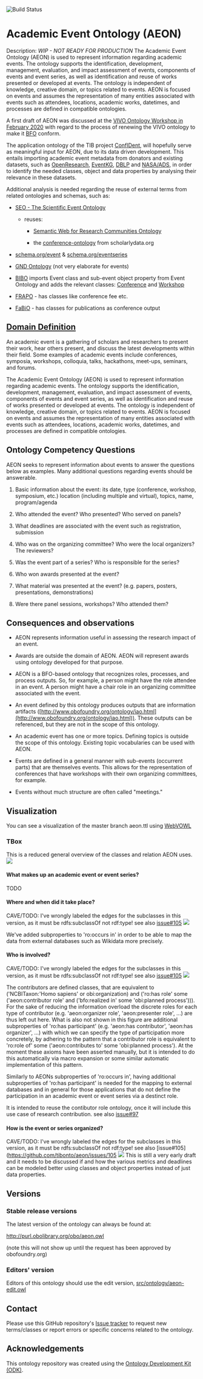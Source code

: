 ![Build Status](https://github.com/StroemPhi/aeon/workflows/CI/badge.svg)
# Academic Event Ontology (AEON)

Description: _WIP - NOT READY FOR PRODUCTION_ The Academic Event Ontology (AEON) is used to represent information regarding academic events. The ontology supports the identification, development, management, evaluation, and impact assessment of events, components of events and event series, as well as identification and reuse of works presented or developed at events. The ontology is independent of knowledge, creative domain, or topics related to events. AEON is focused on events and assumes the representation of many entities associated with events such as attendees, locations, academic works, datetimes, and processes are defined in compatible ontologies.

A first draft of AEON was discussed at the [VIVO Ontology Workshop in February 2020](https://docs.google.com/document/d/1C9vs3_pCqhS_ujcqmUeu9TSXtgxFIvsBv-fW3sXl7yk) with regard to the process of renewing the VIVO ontology to make it [BFO](https://basic-formal-ontology.org/) conform.

The application ontology of the TIB project [ConfIDent](https://projects.tib.eu/en/confident/), will hopefully serve as meaningful input for AEON, due to its data driven development. This entails importing academic event metadata from donators and existing datasets, such as [OpenResearch](https://www.openresearch.org), [EventKG](https://github.com/saidfathalla/EVENTSKG-Dataset), [DBLP](http://dblp2.uni-trier.de/) and [NASA/ADS](https://ui.adsabs.harvard.edu/), in order to identify the needed classes, object and data properties by analysing their relevance in these datasets.

Additional analysis is needed regarding the reuse of external terms from related ontologies and schemas, such as:

- [SEO - The Scientific Event Ontology](https://saidfathalla.github.io/SEOontology)

    - reuses:
    
        - [Semantic Web for Research Communities Ontology](https://lov.linkeddata.es/dataset/lov/vocabs/swrc)

        - the [conference-ontology](http://www.scholarlydata.org/ontology/conference-ontology.owl) from scholarlydata.org

-   [schema.org/event](http://www.schema.org/event) & [schema.org/eventseries](http://www.schema.org/eventseries)

-   [GND Ontology](https://d-nb.info/standards/elementset/gnd) (not very elaborate for events)

-   [BIBO]([http://bibliontology.com/](https://service.tib.eu/webvowl/#iri=https://raw.githubusercontent.com/structureddynamics/Bibliographic-Ontology-BIBO/master/bibo.owl)) imports Event class and sub-event object property from Event Ontology and adds the relevant classes: [Conference](http://purl.org/ontology/bibo/Conference) and [Workshop](http://purl.org/ontology/bibo/Workshop)

-   [FRAPO](https://sparontologies.github.io/frapo/current/frapo.html#d4e2645) - has classes like conference fee etc.

-   [FaBiO](https://sparontologies.github.io/fabio/current/fabio.html) - has classes for publications as conference output

## [Domain Definition](https://docs.google.com/document/d/1e7MWIO7IZHtj1Ww-pXswcQVDO7rIs8aQwwgnKk2KQ-o)

An academic event is a gathering of scholars and researchers to present their work, hear others present, and discuss the latest developments within their field. Some examples of academic events include conferences, symposia, workshops, colloquia, talks, hackathons, meet-ups, seminars, and forums.

The Academic Event Ontology (AEON) is used to represent information regarding academic events. The ontology supports the identification, development, management, evaluation, and impact assessment of events, components of events and event series, as well as identification and reuse of works presented or developed at events. The ontology is independent of knowledge, creative domain, or topics related to events. AEON is focused on events and assumes the representation of many entities associated with events such as attendees, locations, academic works, datetimes, and processes are defined in compatible ontologies.

## Ontology Competency Questions

AEON seeks to represent information about events to answer the questions below as examples. Many additional questions regarding events should be answerable.

1.  Basic information about the event: its date, type (conference, workshop, symposium, etc.) location (including multiple and virtual), topics, name, program/agenda

2.  Who attended the event? Who presented? Who served on panels?

3.  What deadlines are associated with the event such as registration, submission

4.  Who was on the organizing committee? Who were the local organizers? The reviewers?

5.  Was the event part of a series? Who is responsible for the series?

6.  Who won awards presented at the event?

7.  What material was presented at the event? (e.g. papers, posters, presentations, demonstrations)

8.  Were there panel sessions, workshops? Who attended them?

## Consequences and observations

-   AEON represents information useful in assessing the research impact of an event.

-   Awards are outside the domain of AEON. AEON will represent awards using ontology developed for that purpose.

-   AEON is a BFO-based ontology that recognizes roles, processes, and process outputs. So, for example, a person might have the role attendee in an event. A person might have a chair role in an organizing committee associated with the event.

-   An event defined by this ontology produces outputs that are information artifacts ([http://www.obofoundry.org/ontology/iao.html](http://www.obofoundry.org/ontology/iao.html)). These outputs can be referenced, but they are not in the scope of this ontology.

-   An academic event has one or more topics. Defining topics is outside the scope of this ontology. Existing topic vocabularies can be used with AEON.

-   Events are defined in a general manner with sub-events (occurrent parts) that are themselves events. This allows for the representation of conferences that have workshops with their own organizing committees, for example.

-   Events without much structure are often called "meetings."


## Visualization
You can see a visualization of the master branch aeon.ttl using [WebVOWL](http://www.visualdataweb.de/webvowl/#iri=https://raw.githubusercontent.com/tibonto/aeon/master/aeon.ttl)

### TBox
This is a reduced general overview of the classes and relation AEON uses.
![](docs/AEON_overwiew.PNG)

#### What makes up an academic event or event series?
TODO

#### Where and when did it take place?
CAVE/TODO: I've wrongly labeled the edges for the subclasses in this version, as it must be rdfs:subclassOf not rdf:type! 
    see also [issue#105](https://github.com/tibonto/aeon/issues/105)
![](docs/AEON_where_and_when.PNG)

We've added subproperties to 'ro:occurs in' in order to be able to map the data from external databases such as Wikidata more precisely. 


#### Who is involved?
CAVE/TODO: I've wrongly labeled the edges for the subclasses in this version, as it must be rdfs:subclassOf not rdf:type! 
    see also [issue#105](https://github.com/tibonto/aeon/issues/105)
![](docs/AEON_who.PNG)

The contributors are defined classes, that are equivalent to ('NCBITaxon:'Homo sapiens' or obi:organization) and ('ro:has role' some ('aeon:contributor role' and ('bfo:realized in' some 'obi:planned process'))). For the sake of reducing the information overload the discrete roles for each type of contributor (e.g. 'aeon:organizer role', 'aeon:presenter role', ...) are thus left out here. What is also not shown in this figure are additional subproperties of 'ro:has participant' (e.g. 'aeon:has contributor', 'aeon:has organizer', ...) with which we can specify the type of participation more concretely, by adhering to the pattern that a contributor role is equivalent to 'ro:role of' some ('aeon:contributes to' some 'obi:planned process'). At the moment these axioms have been asserted manually, but it is intended to do this automatically via macro expansion or some similar automatic implementation of this pattern. 

Similarly to AEONs subproperties of 'ro:occurs in', having additional subproperties of 'ro:has participant' is needed for the mapping to external databases and in general for those applications that do not define the participation in an academic event or event series via a destinct role.

It is intended to reuse the contibutor role ontology, once it will include this use case of research contribution.
    see also [issue#97](https://github.com/tibonto/aeon/issues/97)

#### How is the event or series organized?
CAVE/TODO: I've wrongly labeled the edges for the subclasses in this version, as it must be rdfs:subclassOf not rdf:type! 
    see also [issue#105](https://github.com/tibonto/aeon/issues/105
![](docs/AEON_how.PNG)
This is still a very early draft and it needs to be discussed if and how the various metrics and deadlines can be modeled better using classes and object properties instead of just data properties.

## Versions

### Stable release versions

The latest version of the ontology can always be found at:

http://purl.obolibrary.org/obo/aeon.owl

(note this will not show up until the request has been approved by obofoundry.org)

### Editors' version

Editors of this ontology should use the edit version, [src/ontology/aeon-edit.owl](src/ontology/aeon-edit.owl)


## Contact

Please use this GitHub repository's [Issue tracker](https://github.com/tibonto/aeon/issues) to request new terms/classes or report errors or specific concerns related to the ontology.

## Acknowledgements

This ontology repository was created using the [Ontology Development Kit (ODK)](https://github.com/INCATools/ontology-development-kit).
